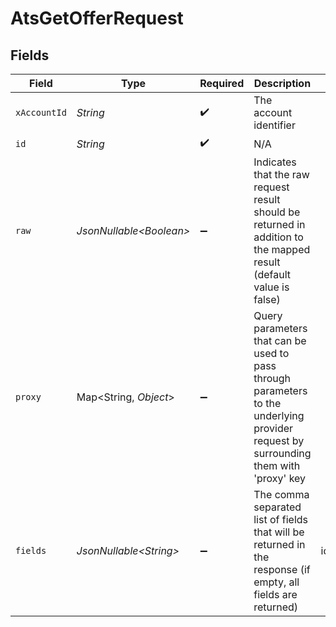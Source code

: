 # AtsGetOfferRequest


## Fields

| Field                                                                                                                                               | Type                                                                                                                                                | Required                                                                                                                                            | Description                                                                                                                                         | Example                                                                                                                                             |
| --------------------------------------------------------------------------------------------------------------------------------------------------- | --------------------------------------------------------------------------------------------------------------------------------------------------- | --------------------------------------------------------------------------------------------------------------------------------------------------- | --------------------------------------------------------------------------------------------------------------------------------------------------- | --------------------------------------------------------------------------------------------------------------------------------------------------- |
| `xAccountId`                                                                                                                                        | *String*                                                                                                                                            | :heavy_check_mark:                                                                                                                                  | The account identifier                                                                                                                              |                                                                                                                                                     |
| `id`                                                                                                                                                | *String*                                                                                                                                            | :heavy_check_mark:                                                                                                                                  | N/A                                                                                                                                                 |                                                                                                                                                     |
| `raw`                                                                                                                                               | *JsonNullable\<Boolean>*                                                                                                                            | :heavy_minus_sign:                                                                                                                                  | Indicates that the raw request result should be returned in addition to the mapped result (default value is false)                                  |                                                                                                                                                     |
| `proxy`                                                                                                                                             | Map\<String, *Object*>                                                                                                                              | :heavy_minus_sign:                                                                                                                                  | Query parameters that can be used to pass through parameters to the underlying provider request by surrounding them with 'proxy' key                |                                                                                                                                                     |
| `fields`                                                                                                                                            | *JsonNullable\<String>*                                                                                                                             | :heavy_minus_sign:                                                                                                                                  | The comma separated list of fields that will be returned in the response (if empty, all fields are returned)                                        | id,remote_id,application_id,remote_application_id,start_date,offer_status,salary,currency,created_at,updated_at,offer_history,unified_custom_fields |
